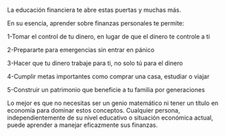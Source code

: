 La educación financiera te abre estas puertas y muchas más.

En su esencia, aprender sobre finanzas personales te permite:

1-Tomar el control de tu dinero, en lugar de que el dinero te controle a ti

2-Prepararte para emergencias sin entrar en pánico

3-Hacer que tu dinero trabaje para ti, no solo tú para el dinero

4-Cumplir metas importantes como comprar una casa, estudiar o viajar

5-Construir un patrimonio que beneficie a tu familia por generaciones

Lo mejor es que no necesitas ser un genio matemático ni tener un título en economía para dominar estos conceptos. 
Cualquier persona, independientemente de su nivel educativo o situación económica actual, puede aprender a manejar eficazmente sus finanzas.
